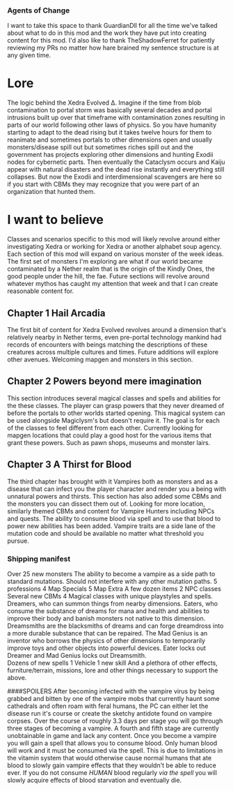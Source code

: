 ### Agents of Change
I want to take this space to thank GuardianDll for all the time we've talked about what to do in this mod and the work they have put into creating content for this mod.  I'd also like to thank TheShadowFerret for patiently reviewing my PRs no matter how hare brained my sentence structure is at any given time.

# Lore
The logic behind the Xedra Evolved Δ.  Imagine if the time from blob contamination to portal storm was basically several decades and portal intrusions built up over that timeframe with contamination zones resulting in parts of our world following other laws of physics.  So you have humanity starting to adapt to the dead rising but it takes twelve hours for them to reanimate and sometimes portals to other dimensions open and usually monsters/disease spill out but sometimes riches spill out and the government has projects exploring other dimensions and hunting Exodii nodes for cybernetic parts.
Then eventually the Cataclysm occurs and Kaiju appear with natural disasters and the dead rise instantly and everything still collapses. But now the Exodii and interdimensional scavengers are here so if you start with CBMs they may recognize that you were part of an organization that hunted them.
# I want to believe
Classes and scenarios specific to this mod will likely revolve around either investigating Xedra or working for Xedra or another alphabet soup agency.  Each section of this mod will expand on various monster of the week ideas.   The first set of monsters I'm exploring are what if our world became contaminated by a Nether realm that is the origin of the Kindly Ones, the good people under the hill, the fae.  Future sections will revolve around whatever mythos has caught my attention that week and that I can create reasonable content for.   

## Chapter 1 Hail Arcadia
The first bit of content for Xedra Evolved revolves around a dimension that's relatively nearby in Nether terms, even pre-portal technology mankind had records of encounters with beings matching the descriptions of these creatures across multiple cultures and times.  Future additions will explore other avenues.  Welcoming mapgen and monsters in this section.

## Chapter 2 Powers beyond mere imagination
This section introduces several magical classes and spells and abilities for the these classes.  The player can grasp powers that they never dreamed of before the portals to other worlds started opening.  This magical system can be used alongside Magiclysm's but doesn't require it. The goal is for each of the classes to feel different from each other.  Currently looking for mapgen locations that could play a good host for the various items that grant these powers.  Such as pawn shops, museums and monster lairs.

## Chapter 3 A Thirst for Blood
The third chapter has brought with it Vampires both as monsters and as a disease that can infect you the player character and render you a being with unnatural powers and thirsts.  This section has also added some CBMs and the monsters you can dissect them out of.   Looking for more location, similarly themed CBMs and content for Vampire Hunters including NPCs and quests. The ability to consume blood via spell and to use that blood to power new abilities has been added.  Vampire traits are a side lane of the mutation code and should be available no matter what threshold you pursue.

### Shipping manifest
Over 25 new monsters
The ability to become a vampire as a side path to standard mutations.  Should not interfere with any other mutation paths.
5 professions
4 Map Specials
5 Map Extra
A few dozen items
2 NPC classes
Several new CBMs
4 Magical classes with unique playstyles and spells.  Dreamers, who can summon things from nearby dimensions.  Eaters, who consume the substance of dreams for mana and health and abilities to improve their body and banish monsters not native to this dimension.  Dreamsmiths are the blacksmiths of dreams and can forge dreamdross into a more durable substance that can be repaired.  The Mad Genius is an inventor who borrows the physics of other dimensions to temporarily improve toys and other objects into powerful devices.  Eater locks out Dreamer and Mad Genius locks out Dreamsmith.  
Dozens of new spells
1 Vehicle
1 new skill
And a plethora of other effects, furniture/terrain, missions, lore and other things necessary to support the above.






















####SPOILERS
After becoming infected with the vampire virus by being grabbed and bitten by one of the vampire mobs that currently haunt some cathedrals and often roam with feral humans, the PC can either let the disease run it's course or create the sketchy antidote found on vampire corpses.  Over the course of roughly 3.3 days per stage you will go through three stages of becoming a vampire.  A fourth and fifth stage are currently unobtainable in game and lack any content.  Once you become a vampire you will gain a spell that allows you to consume blood.  Only human blood will work and it must be consumed via the spell.  This is due to limitations in the vitamin system that would otherwise cause normal humans that ate blood to slowly gain vampire effects that they wouldn't be able to reduce ever.  If you do not consume *HUMAN* blood regularly *via the spell*  you will slowly acquire effects of blood starvation and eventually die.

